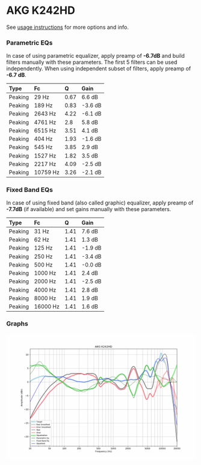 # AKG K242HD
See [usage instructions](https://github.com/jaakkopasanen/AutoEq#usage) for more options and info.

### Parametric EQs
In case of using parametric equalizer, apply preamp of **-6.7dB** and build filters manually
with these parameters. The first 5 filters can be used independently.
When using independent subset of filters, apply preamp of **-6.7 dB**.

| Type    | Fc       |    Q | Gain    |
|:--------|:---------|:-----|:--------|
| Peaking | 29 Hz    | 0.67 | 6.6 dB  |
| Peaking | 189 Hz   | 0.83 | -3.6 dB |
| Peaking | 2643 Hz  | 4.22 | -6.1 dB |
| Peaking | 4761 Hz  | 2.8  | 5.8 dB  |
| Peaking | 6515 Hz  | 3.51 | 4.1 dB  |
| Peaking | 404 Hz   | 1.93 | -1.6 dB |
| Peaking | 545 Hz   | 3.85 | 2.9 dB  |
| Peaking | 1527 Hz  | 1.82 | 3.5 dB  |
| Peaking | 2217 Hz  | 4.09 | -2.5 dB |
| Peaking | 10759 Hz | 3.26 | -2.1 dB |

### Fixed Band EQs
In case of using fixed band (also called graphic) equalizer, apply preamp of **-7.7dB**
(if available) and set gains manually with these parameters.

| Type    | Fc       |    Q | Gain    |
|:--------|:---------|:-----|:--------|
| Peaking | 31 Hz    | 1.41 | 7.6 dB  |
| Peaking | 62 Hz    | 1.41 | 1.3 dB  |
| Peaking | 125 Hz   | 1.41 | -1.9 dB |
| Peaking | 250 Hz   | 1.41 | -3.4 dB |
| Peaking | 500 Hz   | 1.41 | -0.0 dB |
| Peaking | 1000 Hz  | 1.41 | 2.4 dB  |
| Peaking | 2000 Hz  | 1.41 | -2.5 dB |
| Peaking | 4000 Hz  | 1.41 | 2.8 dB  |
| Peaking | 8000 Hz  | 1.41 | 1.9 dB  |
| Peaking | 16000 Hz | 1.41 | 1.6 dB  |

### Graphs
![](./AKG%20K242HD.png)